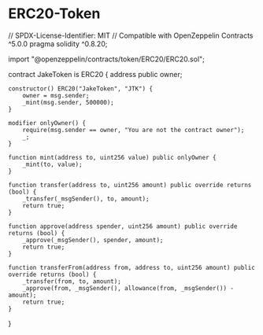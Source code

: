 # ERC20-Token

// SPDX-License-Identifier: MIT
// Compatible with OpenZeppelin Contracts ^5.0.0
pragma solidity ^0.8.20;

import "@openzeppelin/contracts/token/ERC20/ERC20.sol";

contract JakeToken is ERC20 {
    address public owner;

    constructor() ERC20("JakeToken", "JTK") {
        owner = msg.sender;
        _mint(msg.sender, 500000); 
    }

    modifier onlyOwner() {
        require(msg.sender == owner, "You are not the contract owner");
        _;
    }

    function mint(address to, uint256 value) public onlyOwner {
        _mint(to, value);
    }

    function transfer(address to, uint256 amount) public override returns (bool) {
        _transfer(_msgSender(), to, amount);
        return true;
    }

    function approve(address spender, uint256 amount) public override returns (bool) {
        _approve(_msgSender(), spender, amount);
        return true;
    }

    function transferFrom(address from, address to, uint256 amount) public override returns (bool) {
        _transfer(from, to, amount);
        _approve(from, _msgSender(), allowance(from, _msgSender()) - amount);
        return true;
    }
}
